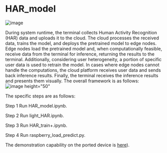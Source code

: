 # HAR_model
![image](https://github.com/ruruAC/HAR_model/assets/81458165/5b0ce27d-e5d2-4e6f-be0b-273720e5ebd8)

During system runtime, the terminal collects Human Activity Recognition (HAR) data and uploads it to the cloud. The cloud processes the received data, trains the model, and deploys the pretrained model to edge nodes. Edge nodes load the pretrained model and, when computationally feasible, receive data from the terminal for inference, returning the results to the terminal. Additionally, considering user heterogeneity, a portion of specific user data is used to retrain the model. In cases where edge nodes cannot handle the computations, the cloud platform receives user data and sends back inference results. Finally, the terminal receives the inference results and presents them visually. The overall framework is as follows:
![image  height="50"](https://github.com/ruruAC/HAR_model/assets/81458165/62ad6a31-e53b-421f-b4be-206c9f14758e)

The specific steps are as follows:

Step 1  Run HAR_model.ipynb.

Step 2  Run light_HAR.ipynb.

Step 3  Run HAR_train+.ipynb.

Step 4  Run raspberry_load_predict.py.

The demonstration capability on the ported device is [here]([https://github.com/ruruAC/HAR_model/blob/master/HAR.mp4)).
